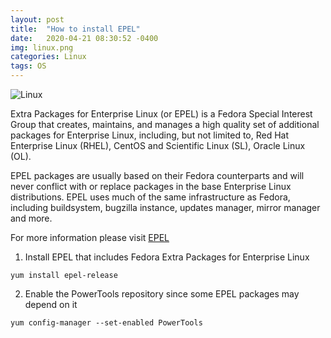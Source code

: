 ```yaml
---
layout: post
title:  "How to install EPEL"
date:   2020-04-21 08:30:52 -0400
img: linux.png
categories: Linux
tags: OS
---
```


![Linux]({{site.baseurl}}/images/linux.png)

Extra Packages for Enterprise Linux (or EPEL) is a Fedora Special Interest Group that creates, maintains, and manages a high quality set of additional packages for Enterprise Linux, including, but not limited to, Red Hat Enterprise Linux (RHEL), CentOS and Scientific Linux (SL), Oracle Linux (OL).

EPEL packages are usually based on their Fedora counterparts and will never conflict with or replace packages in the base Enterprise Linux distributions. EPEL uses much of the same infrastructure as Fedora, including buildsystem, bugzilla instance, updates manager, mirror manager and more.

For more information please visit [EPEL][EPEL]

1. Install EPEL that includes Fedora Extra Packages for Enterprise Linux
```
yum install epel-release
```
2. Enable the PowerTools repository since some EPEL packages may depend on it
```
yum config-manager --set-enabled PowerTools
```

[EPEL]: https://fedoraproject.org/wiki/EPEL
